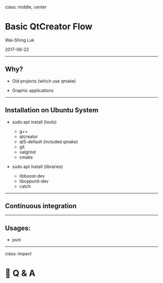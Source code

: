class: middle, center

# Basic QtCreator Flow

Wai-Shing Luk

2017-06-22

---

## Why?

- Old projects (which use qmake)

- Graphic applications

---

## Installation on Ubuntu System

- sudo apt install (tools)

  - g++
  - qtcreator
  - qt5-default (included qmake)
  - git
  - valgrind
  - cmake

- sudo apt install (libraries)
  - libboost-dev
  - libcppunit-dev
  - catch

---

## Continuous integration

---

## Usages:

- psm

---

class: impact

# 🙋 Q & A
